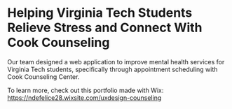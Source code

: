 # Helping Virginia Tech Students Relieve Stress and Connect With Cook Counseling
Our team designed a web application to improve mental health services for Virginia Tech students, specifically through appointment scheduling with Cook Counseling Center.


To learn more, check out this portfolio made with Wix: 
https://ndefelice28.wixsite.com/uxdesign-counseling
